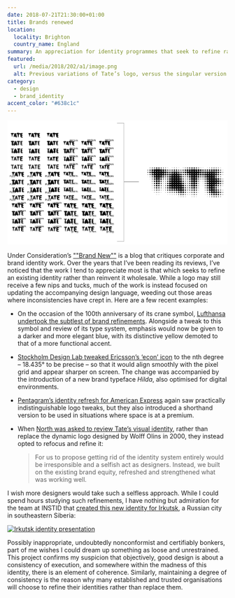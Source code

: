 ```yaml
---
date: 2018-07-21T21:30:00+01:00
title: Brands renewed
location:
  locality: Brighton
  country_name: England
summary: An appreciation for identity programmes that seek to refine rather than reinvent.
featured:
  url: /media/2018/202/a1/image.png
  alt: Previous variations of Tate’s logo, versus the singular version that replaced it in 2016.
category:
  - design
  - brand_identity
accent_color: "#638c1c"
---
```


![Previous variations of Tate’s logo, versus the singular version that replaced it in 2016.](/media/2018/202/a1/image.png "Previous variations of Tate’s logo, versus the singular version that replaced it in 2016.")

Under Consideration’s [""Brand New""][1] is a blog that critiques corporate and brand identity work. Over the years that I’ve been reading its reviews, I’ve noticed that the work I tend to appreciate most is that which seeks to refine an existing identity rather than reinvent it wholesale. While a logo may still receive a few nips and tucks, much of the work is instead focused on updating the accompanying design language, weeding out those areas where inconsistencies have crept in. Here are a few recent examples:

- On the occasion of the 100th anniversary of its crane symbol, [Lufthansa undertook the subtlest of brand refinements][2]. Alongside a tweak to this symbol and review of its type system, emphasis would now be given to a darker and more elegant blue, with its distinctive yellow demoted to that of a more functional accent.

- [Stockholm Design Lab tweaked Ericsson’s ‘econ’ icon][3] to the nth degree – 18.435° to be precise – so that it would align smoothly with the pixel grid and appear sharper on screen. The change was accompanied by the introduction of a new brand typeface _Hilda_, also optimised for digital environments.

- [Pentagram’s identity refresh for American Express][4] again saw practically indistinguishable logo tweaks, but they also introduced a shorthand version to be used in situations where space is at a premium.

- When [North was asked to review Tate’s visual identity][5], rather than replace the dynamic logo designed by Wolff Olins in 2000, they instead opted to refocus and refine it:

  > For us to propose getting rid of the identity system entirely would be irresponsible and a selfish act as designers. Instead, we built on the existing brand equity, refreshed and strengthened what was working well.

I wish more designers would take such a selfless approach. While I could spend hours studying such refinements, I have nothing but admiration for the team at INSTID that [created this new identity for Irkutsk][6], a Russian city in southeastern Siberia:

[![Irkutsk identity presentation](https://i.vimeocdn.com/video/695729633-948e61a9de539b600a9f054fe45535330821e2d9c541f6dd200612790248232c-d_320)](https://vimeo.com/265662317)

Possibly inappropriate, undoubtedly nonconformist and certifiably bonkers, part of me wishes I could dream up something as loose and unrestrained. This project confirms my suspicion that objectively, good design is about a consistency of execution, and somewhere within the madness of this identity, there is an element of coherence. Similarly, maintaining a degree of consistency is the reason why many established and trusted organisations will choose to refine their identities rather than replace them.

[1]: https://www.underconsideration.com/brandnew/
[2]: https://www.underconsideration.com/brandnew/archives/new_logo_identity_and_livery_for_lufthansa_done_in_house.php
[3]: https://www.underconsideration.com/brandnew/archives/new_icon_and_identity_for_ericsson_by_stockholm_design_lab.php
[4]: https://www.underconsideration.com/brandnew/archives/new_logo_and_identity_for_american_express_by_pentagram.php
[5]: https://www.underconsideration.com/brandnew/archives/new_logo_and_identity_for_tate_by_north.php
[6]: https://www.underconsideration.com/brandnew/archives/new_logo_and_identity_for_irkutsk_by_instid.php
